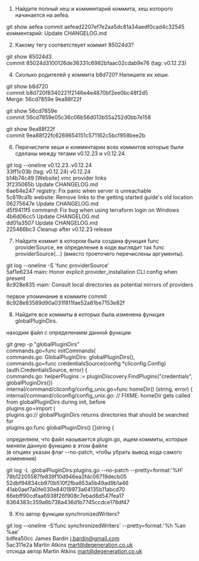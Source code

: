 1. Найдите полный хеш и комментарий коммита, хеш которого начинается на aefea.  

git show aefea
commit aefead2207ef7e2aa5dc81a34aedf0cad4c32545  
комментарий: Update CHANGELOG.md


2. Какому тегу соответствует коммит 85024d3?

git show 85024d3  
commit 85024d3100126de36331c6982bfaac02cdab9e76 (tag: v0.12.23)

4. Сколько родителей у коммита b8d720? Напишите их хеши.  

git show b8d720  
commit b8d720f8340221f2146e4e4870bf2ee0bc48f2d5  
Merge: 56cd7859e 9ea88f22f

git show 56cd7859e  
commit 56cd7859e05c36c06b56d013b55a252d0bb7e158

git show 9ea88f22f  
commit 9ea88f22fc6269854151c571162c5bcf958bee2b

6. Перечислите хеши и комментарии всех коммитов которые были сделаны между тегами v0.12.23 и v0.12.24.

git log --oneline v0.12.23..v0.12.24  
33ff1c03b (tag: v0.12.24) v0.12.24  
b14b74c49 [Website] vmc provider links  
3f235065b Update CHANGELOG.md  
6ae64e247 registry: Fix panic when server is unreachable  
5c619ca1b website: Remove links to the getting started guide's old location  
06275647e Update CHANGELOG.md  
d5f9411f5 command: Fix bug when using terraform login on Windows  
4b6d06cc5 Update CHANGELOG.md  
dd01a3507 Update CHANGELOG.md  
225466bc3 Cleanup after v0.12.23 release

7. Найдите коммит в котором была создана функция func providerSource, ее определение в коде выглядит так func providerSource(...) (вместо троеточего перечислены аргументы).

git log --oneline -S 'func providerSource'  
5af1e6234 main: Honor explicit provider_installation CLI config when present  
8c928e835 main: Consult local directories as potential mirrors of providers

первое упоминание в коммите commit 8c928e83589d90a031f811fae52a81be7153e82f


8. Найдите все коммиты в которых была изменена функция globalPluginDirs.

находим файл с определением данной функции  

git grep -p "globalPluginDirs"  
commands.go=func initCommands(  
commands.go:            GlobalPluginDirs: globalPluginDirs(),  
commands.go=func credentialsSource(config *cliconfig.Config) (auth.CredentialsSource, error) {  
commands.go:    helperPlugins := pluginDiscovery.FindPlugins("credentials", globalPluginDirs())  
internal/command/cliconfig/config_unix.go=func homeDir() (string, error) {  
internal/command/cliconfig/config_unix.go:              // FIXME: homeDir gets called from globalPluginDirs during init, before  
plugins.go=import (  
plugins.go:// globalPluginDirs returns directories that should be searched for  
plugins.go:func globalPluginDirs() []string {

определяем, что файл называется plugin.go, ищем коммиты, которые меняли данную функцию в этом файле  
(в опциях указан флаг --no-patch, чтобы убрать вывод кода самого изменения)

git log -L :globalPluginDirs:plugins.go --no-patch --pretty=format:'%H'  
78b12205587fe839f10d946ea3fdc06719decb05  
52dbf94834cb970b510f2fba853a5b49ad9b1a46  
41ab0aef7a0fe030e84018973a64135b11abcd70  
66ebff90cdfaa6938f26f908c7ebad8d547fea17  
8364383c359a6b738a436d1b7745ccdce178df47


9. Кто автор функции synchronizedWriters?  

git log --oneline -S'func synchronizedWriters' --pretty=format:'%h %an %ae'  
bdfea50cc James Bardin j.bardin@gmail.com  
5ac311e2a Martin Atkins mart@degeneration.co.uk  
отсюда автор Martin Atkins mart@degeneration.co.uk

